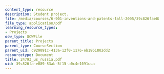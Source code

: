 ```yaml
---
content_type: resource
description: Student project.
file: /media/courses/6-901-inventions-and-patents-fall-2005/39c826fae08983ab5f15a0c4e1091cca_24793_us_russia.pdf
file_type: application/pdf
learning_resource_types:
- Projects
ocw_type: OCWFile
parent_title: Projects
parent_type: CourseSection
parent_uid: c929091c-413a-12f0-1176-eb1861802dd2
resourcetype: Document
title: 24793_us_russia.pdf
uid: 39c826fa-e089-83ab-5f15-a0c4e1091cca
---
```


